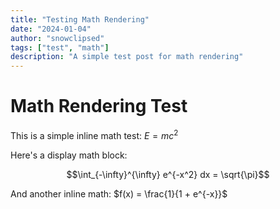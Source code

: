 ```yaml
---
title: "Testing Math Rendering"
date: "2024-01-04"
author: "snowclipsed"
tags: ["test", "math"]
description: "A simple test post for math rendering"
---
```


# Math Rendering Test

This is a simple inline math test: $E = mc^2$

Here's a display math block:

```math
\int_{-\infty}^{\infty} e^{-x^2} dx = \sqrt{\pi}
```

And another inline math: $f(x) = \frac{1}{1 + e^{-x}}$